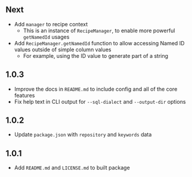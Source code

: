 ## Next

- Add `manager` to recipe context
    - This is an instance of `RecipeManager`, to enable more powerful `getNamedId` usages
- Add `RecipeManager.getNamedId` function to allow accessing Named ID values outside of simple column values
    - For example, using the ID value to generate part of a string

## 1.0.3

- Improve the docs in `README.md` to include config and all of the core features
- Fix help text in CLI output for `--sql-dialect` and `--output-dir` options

## 1.0.2

- Update `package.json` with `repository` and `keywords` data

## 1.0.1

- Add `README.md` and `LICENSE.md` to built package
